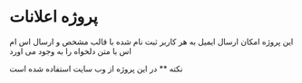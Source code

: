 <h1>پروژه اعلانات</h1>
<p>
این پروژه امکان ارسال ایمیل به هر کاربر ثبت نام شده با قالب مشخص و ارسال اس ام اس با متن دلخواه را به وجود می اورد
</p>

<p>
نکته  ** در این پروژه از وب سایت <a href="https://www.sms.ir"></a> استفاده شده است
</p>
